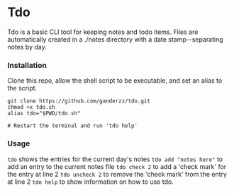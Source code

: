 # Tdo

Tdo is a basic CLI tool for keeping notes and todo items. Files are automatically created in a ./notes directory with a date stamp--separating notes by day.

### Installation

Clone this repo, allow the shell script to be executable, and set an alias to the script.

```
git clone https://github.com/ganderzz/tdo.git
chmod +x tdo.sh
alias tdo="$PWD/tdo.sh"

# Restart the terminal and run 'tdo help'
```

### Usage

`tdo` shows the entries for the current day's notes
`tdo add "notes here"` to add an entry to the current notes file
`tdo check 2` to add a 'check mark' for the entry at line 2
`tdo uncheck 2` to remove the 'check mark' from the entry at line 2
`tdo help` to show information on how to use tdo.